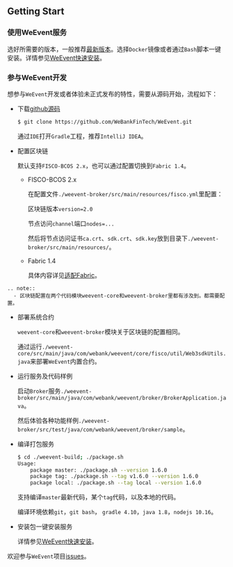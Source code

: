 ## Getting Start

### 使用WeEvent服务

选好所需要的版本，一般推荐[最新版本](https://github.com/WeBankFinTech/WeEvent/releases)。选择`Docker`镜像或者通过`Bash`脚本一键安装。详情参见[WeEvent快速安装](../install/quickinstall.html)。

### 参与WeEvent开发

想参与`WeEvent`开发或者体验未正式发布的特性，需要从源码开始，流程如下：

- 下载[github源码](https://github.com/WeBankFinTech/WeEvent)

  ```bash
  $ git clone https://github.com/WeBankFinTech/WeEvent.git
  ```

  通过`IDE`打开`Gradle`工程，推荐`IntelliJ IDEA`。

- 配置区块链

  默认支持`FISCO-BCOS 2.x`，也可以通过配置切换到`Fabric 1.4`。

  - FISCO-BCOS 2.x

    在配置文件`./weevent-broker/src/main/resources/fisco.yml`里配置：

    区块链版本`version=2.0`

    节点访问`channel`端口`nodes=...`

    然后将节点访问证书`ca.crt`、`sdk.crt`、`sdk.key`放到目录下`./weevent-broker/src/main/resources/`。

  - Fabric 1.4

    具体内容详见[适配Fabric](https://weeventdoc.readthedocs.io/zh_CN/latest/advanced/fabric.html)。
    
```eval_rst
.. note::
  - 区块链配置在两个代码模块weevent-core和weevent-broker里都有涉及到。都需要配置。
```
- 部署系统合约

  `weevent-core`和`weevent-broker`模块关于区块链的配置相同。

  通过运行`./weevent-core/src/main/java/com/webank/weevent/core/fisco/util/Web3sdkUtils.java`来部署`WeEvent`内置合约。

- 运行服务及代码样例

  启动`Broker`服务`./weevent-broker/src/main/java/com/webank/weevent/broker/BrokerApplication.java`。

  然后体验各种功能样例`./weevent-broker/src/test/java/com/webank/weevent/broker/sample`。

- 编译打包服务

  ```bash
  $ cd ./weevent-build; ./package.sh
  Usage:
      package master: ./package.sh --version 1.6.0
      package tag: ./package.sh --tag v1.6.0 --version 1.6.0
      package local: ./package.sh --tag local --version 1.6.0
  ```

  支持编译`master`最新代码，某个`tag`代码，以及本地的代码。

  编译环境依赖`git`，`git bash`， `gradle 4.10`，`java 1.8`，`nodejs 10.16`。

- 安装包一键安装服务

  详情参见[WeEvent快速安装](../install/quickinstall.html)。


欢迎参与`WeEvent`项目[issues](https://github.com/WeBankFinTech/WeEvent/issues)。

